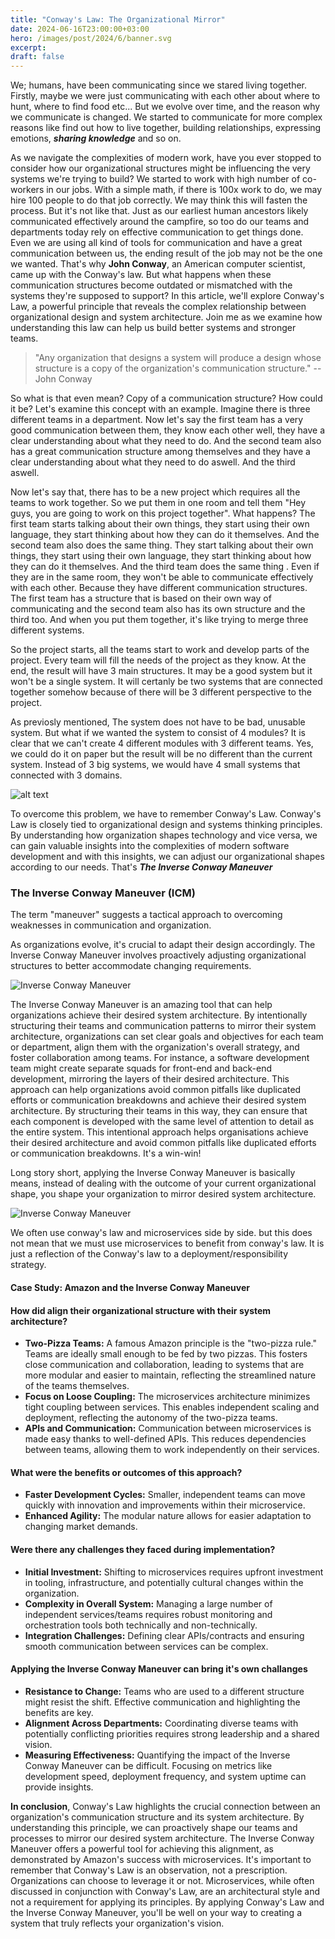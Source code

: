 ```yaml
---
title: "Conway's Law: The Organizational Mirror"
date: 2024-06-16T23:00:00+03:00
hero: /images/post/2024/6/banner.svg
excerpt:
draft: false
---
```


We; humans, have been communicating since we stared living together. Firstly, maybe we were just communicating with each other about where to hunt, where to find food etc... But we evolve over time, and the reason why we communicate is changed. We started to communicate for more complex reasons like find out how to live together, building relationships, expressing emotions, **_sharing knowledge_** and so on.

As we navigate the complexities of modern work, have you ever stopped to consider how our organizational structures might be influencing the very systems we're trying to build? We started to work with high number of co-workers in our jobs. With a simple math, if there is 100x work to do, we may hire 100 people to do that job correctly. We may think this will fasten the process. But it's not like that. Just as our earliest human ancestors likely communicated effectively around the campfire, so too do our teams and departments today rely on effective communication to get things done. Even we are using all kind of tools for communication and have a great communication between us, the ending result of the job may not be the one we wanted. That's why **John Conway**, an American computer scientist, came up with the Conway's law. But what happens when these communication structures become outdated or mismatched with the systems they're supposed to support? In this article, we'll explore Conway's Law, a powerful principle that reveals the complex relationship between organizational design and system architecture. Join me as we examine how understanding this law can help us build better systems and stronger teams.

> "Any organization that designs a system will produce a design whose structure is a copy of the organization's communication structure." -- John Conway

So what is that even mean? Copy of a communication structure? How could it be?
Let's examine this concept with an example. Imagine there is three different teams in a department. Now let's say the first team has a very good communication between them, they know each other well, they have a clear understanding about what they need to do. And the second team also has a great communication structure among themselves and they have a clear understanding about what they need to do aswell. And the third aswell.

Now let's say that, there has to be a new project which requires all the teams to work together. So we put them in one room and tell them "Hey guys, you are going to work on this project together". What happens? The first team starts talking about their own things, they start using their own language, they start thinking about how they can do it themselves. And the second team also does the same thing. They start talking about their own things, they start using their own language, they start thinking about how they can do it themselves. And the third team does the same thing . Even if they are in the same room, they won't be able to communicate effectively with each other. Because they have different communication structures. The first team has a structure that is based on their own way of communicating and the second team also has its own structure and the third too. And when you put them together, it's like trying to merge three different systems.

So the project starts, all the teams start to work and develop parts of the project. Every team will fill the needs of the project as they know. At the end, the result will have 3 main structures. It may be a good system but it won't be a single system. It will certanly be two systems that are connected together somehow because of there will be 3 different perspective to the project.

As previosly mentioned, The system does not have to be bad, unusable system. But what if we wanted the system to consist of 4 modules? It is clear that we can't create 4 different modules with 3 different teams. Yes, we could do it on paper but the result will be no different than the current system. Instead of 3 big systems, we would have 4 small systems that connected with 3 domains.

![alt text](/images/post/2024/6/conway.svg)

To overcome this problem, we have to remember Conway's Law. Conway's Law is closely tied to organizational design and systems thinking principles. By understanding how organization shapes technology and vice versa, we can gain valuable insights into the complexities of modern software development and with this insights, we can adjust our organizational shapes according to our needs. That's **_The Inverse Conway Maneuver_**

### The Inverse Conway Maneuver (ICM)

The term "maneuver" suggests a tactical approach to overcoming weaknesses in communication and organization.

As organizations evolve, it's crucial to adapt their design accordingly. The Inverse Conway Maneuver involves proactively adjusting organizational structures to better accommodate changing requirements.

![Inverse Conway Maneuver](/images/post/2024/6/inverse_conway_0.svg)

The Inverse Conway Maneuver is an amazing tool that can help organizations achieve their desired system architecture. By intentionally structuring their teams and communication patterns to mirror their system architecture, organizations can set clear goals and objectives for each team or department, align them with the organization's overall strategy, and foster collaboration among teams. For instance, a software development team might create separate squads for front-end and back-end development, mirroring the layers of their desired architecture. This approach can help organizations avoid common pitfalls like duplicated efforts or communication breakdowns and achieve their desired system architecture. By structuring their teams in this way, they can ensure that each component is developed with the same level of attention to detail as the entire system. This intentional approach helps organisations achieve their desired architecture and avoid common pitfalls like duplicated efforts or communication breakdowns. It's a win-win!

Long story short, applying the Inverse Conway Maneuver is basically means, instead of dealing with the outcome of your current organizational shape, you shape your organization to mirror desired system architecture.

![Inverse Conway Maneuver](/images/post/2024/6/inverse_conway_1.svg)

We often use conway's law and microservices side by side. but this does not mean that we must use microservices to benefit from conway's law. It is just a reflection of the Conway's law to a deployment/responsibility strategy.

#### Case Study: Amazon and the Inverse Conway Maneuver

#### How did align their organizational structure with their system architecture?

- **Two-Pizza Teams:** A famous Amazon principle is the "two-pizza rule." Teams are ideally small enough to be fed by two pizzas. This fosters close communication and collaboration, leading to systems that are more modular and easier to maintain, reflecting the streamlined nature of the teams themselves.
- **Focus on Loose Coupling:** The microservices architecture minimizes tight coupling between services. This enables independent scaling and deployment, reflecting the autonomy of the two-pizza teams.
- **APIs and Communication:** Communication between microservices is made easy thanks to well-defined APIs. This reduces dependencies between teams, allowing them to work independently on their services.

#### What were the benefits or outcomes of this approach?

- **Faster Development Cycles:** Smaller, independent teams can move quickly with innovation and improvements within their microservice.
- **Enhanced Agility:** The modular nature allows for easier adaptation to changing market demands.

#### Were there any challenges they faced during implementation?

- **Initial Investment:** Shifting to microservices requires upfront investment in tooling, infrastructure, and potentially cultural changes within the organization.
- **Complexity in Overall System:** Managing a large number of independent services/teams requires robust monitoring and orchestration tools both technically and non-technically.
- **Integration Challenges:** Defining clear APIs/contracts and ensuring smooth communication between services can be complex.

#### Applying the Inverse Conway Maneuver can bring it's own challanges

- **Resistance to Change:** Teams who are used to a different structure might resist the shift. Effective communication and highlighting the benefits are key.
- **Alignment Across Departments:** Coordinating diverse teams with potentially conflicting priorities requires strong leadership and a shared vision.
- **Measuring Effectiveness:** Quantifying the impact of the Inverse Conway Maneuver can be difficult. Focusing on metrics like development speed, deployment frequency, and system uptime can provide insights.

**In conclusion**, Conway's Law highlights the crucial connection between an organization's communication structure and its system architecture. By understanding this principle, we can proactively shape our teams and processes to mirror our desired system architecture. The Inverse Conway Maneuver offers a powerful tool for achieving this alignment, as demonstrated by Amazon's success with microservices. It's important to remember that Conway's Law is an observation, not a prescription. Organizations can choose to leverage it or not. Microservices, while often discussed in conjunction with Conway's Law, are an architectural style and not a requirement for applying its principles. By applying Conway's Law and the Inverse Conway Maneuver, you'll be well on your way to creating a system that truly reflects your organization's vision.
